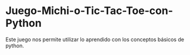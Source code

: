 # Juego-Michi-o-Tic-Tac-Toe-con-Python
Este juego nos permite utilizar lo aprendido con los conceptos básicos de python.
